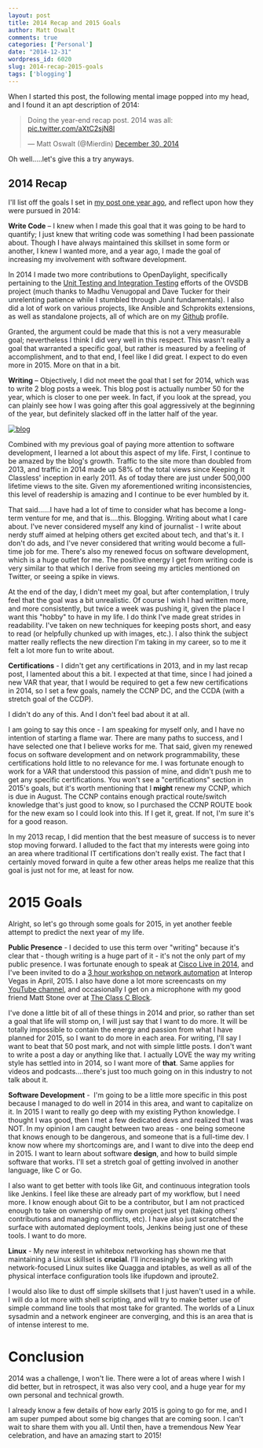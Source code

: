 ```yaml
---
layout: post
title: 2014 Recap and 2015 Goals
author: Matt Oswalt
comments: true
categories: ['Personal']
date: "2014-12-31"
wordpress_id: 6020
slug: 2014-recap-2015-goals
tags: ['blogging']
---
```



When I started this post, the following mental image popped into my head, and I found it an apt description of 2014:

<blockquote class="twitter-tweet" lang="en"><p lang="en" dir="ltr">Doing the year-end recap post. 2014 was all: <a href="http://t.co/aXtC2sjN8l">pic.twitter.com/aXtC2sjN8l</a></p>&mdash; Matt Oswalt (@Mierdin) <a href="https://twitter.com/Mierdin/status/550031799095934977">December 30, 2014</a></blockquote>
<script async src="//platform.twitter.com/widgets.js" charset="utf-8"></script>

Oh well.....let's give this a try anyways.

## 2014 Recap

I'll list off the goals I set in [my post one year ago](https://oswalt.dev/2013/12/2013-recap-and-2014-goals/), and reflect upon how they were pursued in 2014:

**Write Code** – I knew when I made this goal that it was going to be hard to quantify; I just knew that writing code was something I had been passionate about. Though I have always maintained this skillset in some form or another, I knew I wanted more, and a year ago, I made the goal of increasing my involvement with software development.

In 2014 I made two more contributions to OpenDaylight, specifically pertaining to the [Unit Testing and Integration Testing](https://github.com/opendaylight/ovsdb/commit/880cca63d777b58fc6292217d8696e047f5fb830) efforts of the OVSDB project (much thanks to Madhu Venugopal and Dave Tucker for their unrelenting patience while I stumbled through Junit fundamentals). I also did a lot of work on various projects, like Ansible and Schprokits extensions, as well as standalone projects, all of which are on my [Github](https://github.com/Mierdin) profile.

Granted, the argument could be made that this is not a very measurable goal; nevertheless I think I did very well in this respect. This wasn't really a goal that warranted a specific goal, but rather is measured by a feeling of accomplishment, and to that end, I feel like I did great. I expect to do even more in 2015. More on that in a bit.

**Writing** – Objectively, I did not meet the goal that I set for 2014, which was to write 2 blog posts a week. This blog post is actually number 50 for the year, which is closer to one per week. In fact, if you look at the spread, you can plainly see how I was going after this goal aggressively at the beginning of the year, but definitely slacked off in the latter half of the year.

[![blog](/assets/2014/12/blog.png)](/assets/2014/12/blog.png)

Combined with my previous goal of paying more attention to software development, I learned a lot about this aspect of my life. First, I continue to be amazed by the blog's growth. Traffic to the site more than doubled from 2013, and traffic in 2014 made up 58% of the total views since Keeping It Classless' inception in early 2011. As of today there are just under 500,000 lifetime views to the site. Given my aforementioned writing inconsistencies, this level of readership is amazing and I continue to be ever humbled by it.

That said......I have had a lot of time to consider what has become a long-term venture for me, and that is....this. Blogging. Writing about what I care about. I've never considered myself any kind of journalist - I write about nerdy stuff aimed at helping others get excited about tech, and that's it. I don't do ads, and I've never considered that writing would become a full-time job for me. There's also my renewed focus on software development, which is a huge outlet for me. The positive energy I get from writing code is very similar to that which I derive from seeing my articles mentioned on Twitter, or seeing a spike in views.

At the end of the day, I didn't meet my goal, but after contemplation, I truly feel that the goal was a bit unrealistic. Of course I wish I had written more, and more consistently, but twice a week was pushing it, given the place I want this "hobby" to have in my life. I do think I've made great strides in readability. I've taken on new techniques for keeping posts short, and easy to read (or helpfully chunked up with images, etc.). I also think the subject matter really reflects the new direction I'm taking in my career, so to me it felt a lot more fun to write about.

**Certifications** - I didn't get any certifications in 2013, and in my last recap post, I lamented about this a bit. I expected at that time, since I had joined a new VAR that year, that I would be required to get a few new certifications in 2014, so I set a few goals, namely the CCNP DC, and the CCDA (with a stretch goal of the CCDP).

I didn't do any of this. And I don't feel bad about it at all.

I am going to say this once - I am speaking for myself only, and I have no intention of starting a flame war. There are many paths to success, and I have selected one that I believe works for me. That said, given my renewed focus on software development and on network programmability, these certifications hold little to no relevance for me. I was fortunate enough to work for a VAR that understood this passion of mine, and didn't push me to get any specific certifications. You won't see a "certifications" section in 2015's goals, but it's worth mentioning that I **might** renew my CCNP, which is due in August. The CCNP contains enough practical route/switch knowledge that's just good to know, so I purchased the CCNP ROUTE book for the new exam so I could look into this. If I get it, great. If not, I'm sure it's for a good reason.

In my 2013 recap, I did mention that the best measure of success is to never stop moving forward. I alluded to the fact that my interests were going into an area where traditional IT certifications don't really exist. The fact that I certainly moved forward in quite a few other areas helps me realize that this goal is just not for me, at least for now.

# 2015 Goals

Alright, so let's go through some goals for 2015, in yet another feeble attempt to predict the next year of my life.

**Public Presence** - I decided to use this term over "writing" because it's clear that - though writing is a huge part of it - it's not the only part of my public presence. I was fortunate enough to speak at [Cisco Live in 2014](https://www.ciscolive.com/online/connect/sessionDetail.ww?SESSION_ID=78638&tclass=popup), and I've been invited to do a [3 hour workshop on network automation](http://www.interop.com/lasvegas/scheduler/session/practical-network-automation-with-ansible-and-schprokits) at Interop Vegas in April, 2015. I also have done a lot more screencasts on my [YouTube channel](https://www.youtube.com/user/keepingitclassless), and occasionally I get on a microphone with my good friend Matt Stone over at [The Class C Block](http://classcblock.com/blog/).

I've done a little bit of all of these things in 2014 and prior, so rather than set a goal that life will stomp on, I will just say that I want to do more. It will be totally impossible to contain the energy and passion from what I have planned for 2015, so I want to do more in each area. For writing, I'll say I want to beat that 50 post mark, and not with simple little posts. I don't want to write a post a day or anything like that. I actually LOVE the way my writing style has settled into in 2014, so I want more of **that**. Same applies for videos and podcasts....there's just too much going on in this industry to not talk about it.

**Software Development** -  I'm going to be a little more specific in this post because I managed to do well in 2014 in this area, and want to capitalize on it. In 2015 I want to really go deep with my existing Python knowledge. I thought I was good, then I met a few dedicated devs and realized that I was NOT. In my opinion I am caught between two areas - one being someone that knows enough to be dangerous, and someone that is a full-time dev. I know now where my shortcomings are, and I want to dive into the deep end in 2015. I want to learn about software **design**, and how to build simple software that works. I'll set a stretch goal of getting involved in another language, like C or Go.

I also want to get better with tools like Git, and continuous integration tools like Jenkins. I feel like these are already part of my workflow, but I need more. I know enough about Git to be a contributor, but I am not practiced enough to take on ownership of my own project just yet (taking others' contributions and managing conflicts, etc). I have also just scratched the surface with automated deployment tools, Jenkins being just one of these tools. I want to do more.

**Linux** - My new interest in whitebox networking has shown me that maintaining a Linux skillset is **crucial**. I'll increasingly be working with network-focused Linux suites like Quagga and iptables, as well as all of the physical interface configuration tools like ifupdown and iproute2.

I would also like to dust off simple skillsets that I just haven't used in a while. I will do a lot more with shell scripting, and will try to make better use of simple command line tools that most take for granted. The worlds of a Linux sysadmin and a network engineer are converging, and this is an area that is of intense interest to me.

# Conclusion

2014 was a challenge, I won't lie. There were a lot of areas where I wish I did better, but in retrospect, it was also very cool, and a huge year for my own personal and technical growth.

I already know a few details of how early 2015 is going to go for me, and I am super pumped about some big changes that are coming soon. I can't wait to share them with you all. Until then, have a tremendous New Year celebration, and have an amazing start to 2015!
